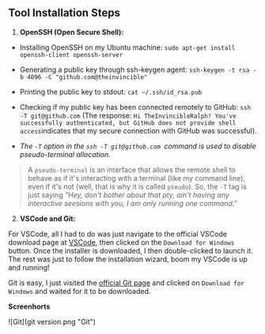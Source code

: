## Tool Installation Steps

1. **OpenSSH (Open Secure Shell):**

 - Installing OpenSSH on my Ubuntu machine: `sudo apt-get install openssh-client openssh-server`
 - Generating a public key through ssh-keygen agent: `ssh-keygen -t rsa -b 4096 -C "github.com@theinvincible"`
 - Printing the public key to stdout: `cat ~/.ssh/id_rsa.pub`
 - Checking if my public key has been connected remotely to GitHub:  `ssh -T git@github.com` (The response: `Hi TheInvincibleRalph! You've successfully authenticated, but GitHub does not provide shell access`indicates that my secure connection with GitHub was successful).

 -   *The `-T` option in the `ssh -T git@github.com `command is used to disable pseudo-terminal allocation.*

 >  A `pseudo-terminal` is an interface that allows the remote shell to behave as if it's interacting with a terminal (like my command line), even if it's not (well, that is why it is called `pseudo`). So, the `-T` tag is just saying *"Hey, don't bother about that pty, ain't having any interactive seesions with you, I am only running one command."*




2. **VSCode and Git:**

For VSCode, all I had to do was just navigate to the official VSCode download page at [VSCode](https://code.visualstudio.com/), then clicked on the `Download for Windows` button. Once the installer is downloaded, I then double-clicked to launch it. The rest was just to follow the installation wizard, boom my VSCode is up and running!

Git is easy, I just visited the [official Git page](https://git-scm.com/) and clicked on `Download for Windows` and waited for it to be downloaded.

**Screenhorts**

![Git](git version.png "Git")